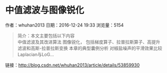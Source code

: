 # 中值滤波与图像锐化
作者：whuhan2013
日期：2016-12-24 19:33
浏览量：5154
> 简介：本文主要包括以下内容     
中值滤波及其改进算法
图像锐化， 包括梯度算子、拉普拉斯算子、高提升滤波和高斯-拉普拉斯变换
本章的典型囊例分析 
对椒盐噪声的平滑效果比较
Laplacian与LoG...

 链接：http://blog.csdn.net/whuhan2013/article/details/53859930
